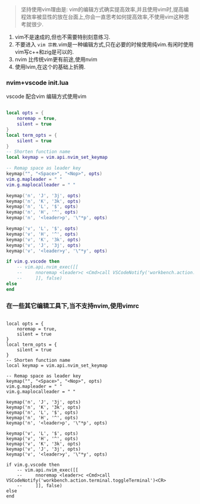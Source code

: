 > 坚持使用vim理由是: vim的编辑方式确实提高效率,并且使用vim时,提高编程效率被显性的放在台面上,你会一直思考如何提高效率,不使用vim这种思考就很少.

1. vim不是速成的,但也不需要特别刻意练习.
2. 不要进入 `vim 宗教`.vim是一种编辑方式,只在必要的时候使用纯vim.有闲时使用vim写c++和zig是可以的.
3. nvim 比传统vim更有前途,使用nvim
4. 使用lvim,在这个的基础上折腾.


### nvim+vscode init.lua
vscode 配合vim 编辑方式使用vim
```lua

local opts = {
    noremap = true,
    silent = true
}
local term_opts = {
    silent = true
}
-- Shorten function name
local keymap = vim.api.nvim_set_keymap

-- Remap space as leader key
keymap("", "<Space>", "<Nop>", opts)
vim.g.mapleader = " "
vim.g.maplocalleader = " "

keymap('n', 'J', '3j', opts)
keymap('n', 'K', '3k', opts)
keymap('n', 'L', '$', opts)
keymap('n', 'H', '^', opts)
keymap('n', '<leader>p', '\"*p', opts)

keymap('v', 'L', '$', opts)
keymap('v', 'H', '^', opts)
keymap('v', 'K', '3k', opts)
keymap('v', 'J', '3j', opts)
keymap('v', '<leader>y', '\"*y', opts)

if vim.g.vscode then
    -- vim.api.nvim_exec([[
    --     nnoremap <leader>c <Cmd>call VSCodeNotify('workbench.action.terminal.toggleTerminal')<CR>
    --     ]], false)
else
end
```

### 在一些其它编辑工具下,当不支持nvim,使用vimrc


```vim

local opts = {
    noremap = true,
    silent = true
}
local term_opts = {
    silent = true
}
-- Shorten function name
local keymap = vim.api.nvim_set_keymap

-- Remap space as leader key
keymap("", "<Space>", "<Nop>", opts)
vim.g.mapleader = " "
vim.g.maplocalleader = " "

keymap('n', 'J', '3j', opts)
keymap('n', 'K', '3k', opts)
keymap('n', 'L', '$', opts)
keymap('n', 'H', '^', opts)
keymap('n', '<leader>p', '\"*p', opts)

keymap('v', 'L', '$', opts)
keymap('v', 'H', '^', opts)
keymap('v', 'K', '3k', opts)
keymap('v', 'J', '3j', opts)
keymap('v', '<leader>y', '\"*y', opts)

if vim.g.vscode then
    -- vim.api.nvim_exec([[
    --     nnoremap <leader>c <Cmd>call VSCodeNotify('workbench.action.terminal.toggleTerminal')<CR>
    --     ]], false)
else
end

```
